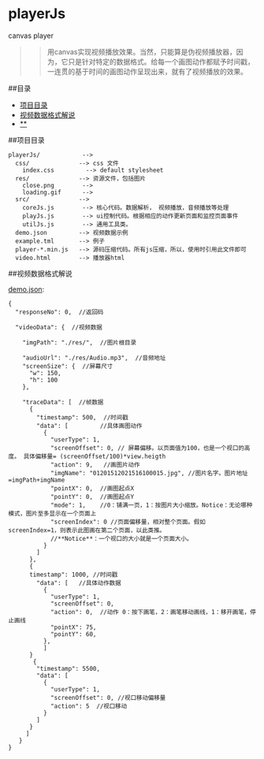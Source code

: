 # playerJs
canvas player

>> 用canvas实现视频播放效果。当然，只能算是伪视频播放器，因为，它只是针对特定的数据格式。给每一个画图动作都赋予时间戳，一连贯的基于时间的画图动作呈现出来，就有了视频播放的效果。

##<a name="index"/>目录
* [项目目录](#project_dir)
* [视频数据格式解说](#video_format)
* [**](#**)


##<a name="project_dir"/>项目目录

    playerJs/            --> 
      css/              --> css 文件
        index.css         --> default stylesheet
      res/              --> 资源文件，包括图片
        close.png        --> 
        loading.gif      --> 
      src/              --> 
        coreJs.js        --> 核心代码。数据解析， 视频播放，音频播放等处理
        playJs.js        --> ui控制代码。根据相应的动作更新页面和监控页面事件
        utilJs.js        --> 通用工具类。
      demo.json         --> 视频数据示例
      example.tml       --> 例子
      player-*.min.js   --> 源码压缩代码。所有js压缩，所以，使用时引用此文件即可
      video.html        --> 播放器html


##<a name="video_format"/>视频数据格式解说

[demo.json](https://github.com/BPing/playerJs/blob/dev/demo.json):
```
{
  "responseNo": 0,  //返回码
  
  "videoData": {  //视频数据
  
    "imgPath": "./res/",  //图片根目录
    
    "audioUrl": "./res/Audio.mp3",  //音频地址
    "screenSize": {  //屏幕尺寸
      "w": 150,
      "h": 100
    },

    "traceData": [  //帧数据
      {
        "timestamp": 500,  //时间戳
        "data": [         //具体画图动作
          {
            "userType": 1,
            "screenOffset": 0, // 屏幕偏移。以页面值为100，也是一个视口的高度。 具体偏移量= (screenOffset/100)*view.heigth
            "action": 9,   //画图片动作
            "imgName": "01201512021516100015.jpg", //图片名字。图片地址=imgPath+imgName
            "pointX": 0,  //画图起点X
            "pointY": 0,  //画图起点Y
            "mode": 1,    //0：铺满一页，1：按图片大小缩放。Notice：无论哪种模式，图片至多显示在一个页面上
            "screenIndex": 0 //页面偏移量，相对整个页面。假如screenIndex=1，则表示此图画在第二个页面，以此类推。
            //**Notice**：一个视口的大小就是一个页面大小。
          }
        ]
      },
      {
      timestamp": 1000, //时间戳
        "data": [   //具体动作数据
          {
            "userType": 1,
            "screenOffset": 0,
            "action": 0,  //动作 0：按下画笔，2：画笔移动画线，1：移开画笔，停止画线
            "pointX": 75,
            "pointY": 60,
          },
          ]
      }
       {
        "timestamp": 5500,
        "data": [
          {
            "userType": 1,
            "screenOffset": 0, //视口移动偏移量
            "action": 5  //视口移动
          }
        ]
      }
     ]
   }
}
```



